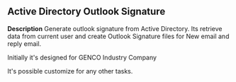 ## Active Directory Outlook Signature

**Description**
Generate outlook signature from Active Directory.
Its retrieve data from current user and create Outlook Signature files for New email and reply email.

Initially it's designed for GENCO Industry Company

It's possible customize for any other tasks.